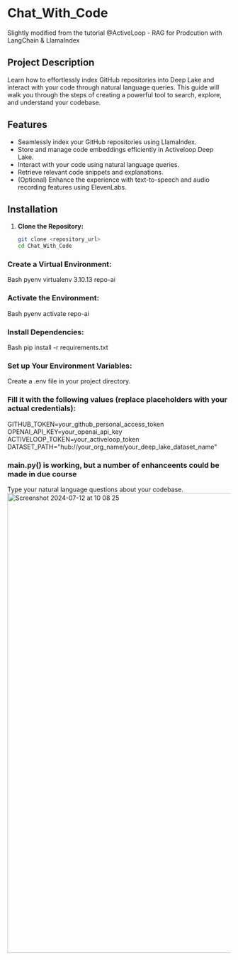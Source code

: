 # Chat_With_Code
Slightly modified from the tutorial @ActiveLoop - RAG for Prodcution with LangChain & LlamaIndex

## Project Description

Learn how to effortlessly index GitHub repositories into Deep Lake and interact with your code through natural language queries. This guide will walk you through the steps of creating a powerful tool to search, explore, and understand your codebase.

## Features

- Seamlessly index your GitHub repositories using LlamaIndex.
- Store and manage code embeddings efficiently in Activeloop Deep Lake.
- Interact with your code using natural language queries.
- Retrieve relevant code snippets and explanations.
- (Optional) Enhance the experience with text-to-speech and audio recording features using ElevenLabs.

## Installation

1. **Clone the Repository:**
   ```bash
   git clone <repository_url>
   cd Chat_With_Code

### Create a Virtual Environment:
Bash
pyenv virtualenv 3.10.13 repo-ai

### Activate the Environment:
Bash
pyenv activate repo-ai

### Install Dependencies:
Bash
pip install -r requirements.txt

### Set up Your Environment Variables:
Create a .env file in your project directory.

### Fill it with the following values (replace placeholders with your actual credentials):
GITHUB_TOKEN=your_github_personal_access_token
OPENAI_API_KEY=your_openai_api_key
ACTIVELOOP_TOKEN=your_activeloop_token
DATASET_PATH="hub://your_org_name/your_deep_lake_dataset_name"  

### main.py() is working, but a number of enhanceents could be made in due course

Type your natural language questions about your codebase.
<img width="1036" alt="Screenshot 2024-07-12 at 10 08 25" src="https://github.com/user-attachments/assets/485759a8-9ff7-4bbc-98ff-24a3b0d610e8">



